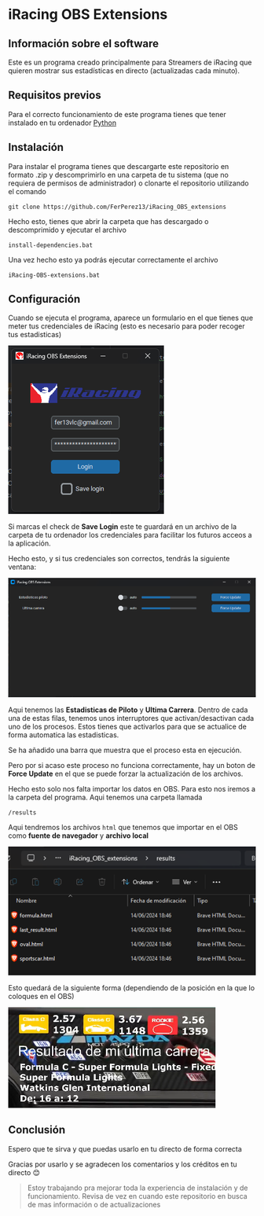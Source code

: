 ﻿# iRacing OBS Extensions

## Información sobre el software
Este es un programa creado principalmente para Streamers de iRacing que quieren mostrar sus estadísticas en directo (actualizadas cada minuto).

## Requisitos previos

Para el correcto funcionamiento de este programa tienes que tener instalado en tu ordenador [Python](https://www.python.org/ftp/python/3.12.4/python-3.12.4-amd64.exe)

## Instalación
Para instalar el programa tienes que descargarte este repositorio en formato .zip y descomprimirlo en una carpeta de tu sistema (que no requiera de permisos de administrador) o clonarte el repositorio utilizando el comando 

    git clone https://github.com/FerPerez13/iRacing_OBS_extensions

Hecho esto, tienes que abrir la carpeta que has descargado o descomprimido y ejecutar el archivo

    install-dependencies.bat

Una vez hecho esto ya podrás ejecutar correctamente el archivo 

    iRacing-OBS-extensions.bat

## Configuración

Cuando se ejecuta el programa, aparece un formulario en el que tienes que meter tus credenciales de iRacing (esto es necesario para poder recoger tus estadisticas)

![img.png](/ReadmeImages/Login.png)

Si marcas el check de **Save Login** este te guardará en un archivo de la carpeta de tu ordenador los credenciales para facilitar los futuros acceos a la aplicación.

Hecho esto, y si tus credenciales son correctos, tendrás la siguiente ventana: 

![img.png](/ReadmeImages/Process.png)

Aqui tenemos las **Estadisticas de Piloto** y **Ultima Carrera**. Dentro de cada una de estas filas, tenemos unos interruptores que activan/desactivan cada uno de los procesos.
Estos tienes que activarlos para que se actualice de forma automatica las estadisticas. 

Se ha añadido una barra que muestra que el proceso esta en ejecución. 

Pero por si acaso este proceso no funciona correctamente, hay un boton de **Force Update** en el que se puede forzar la actualización de los archivos.

Hecho esto solo nos falta importar los datos en OBS. Para esto nos iremos a la carpeta del programa. Aqui tenemos una carpeta llamada

    /results

Aqui tendremos los archivos ``html`` que tenemos que importar en el OBS como **fuente de navegador** y **archivo local**

![img.png](/ReadmeImages/folder.png)

Esto quedará de la siguiente forma (dependiendo de la posición en la que lo coloques en el OBS)

![img.png](/ReadmeImages/resultado.png)

## Conclusión

Espero que te sirva y que puedas usarlo en tu directo de forma correcta

Gracias por usarlo y se agradecen los comentarios y los créditos en tu directo 😊

> Estoy trabajando pra mejorar toda la experiencia de instalación y de funcionamiento. Revisa de vez en cuando este repositorio en busca de mas información o de actualizaciones